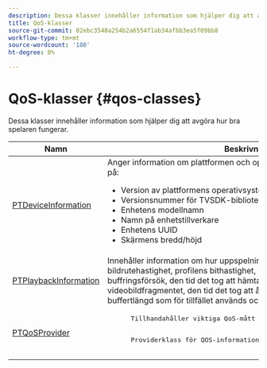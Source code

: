 ```yaml
---
description: Dessa klasser innehåller information som hjälper dig att avgöra hur bra spelaren fungerar.
title: QoS-klasser
source-git-commit: 02ebc3548a254b2a6554f1ab34afbb3ea5f09bb8
workflow-type: tm+mt
source-wordcount: '180'
ht-degree: 0%

---
```


# QoS-klasser {#qos-classes}

Dessa klasser innehåller information som hjälper dig att avgöra hur bra spelaren fungerar.

<table frame="all" colsep="1" rowsep="1" id="table_2893EFF9755149159A4F94E781C76B6E"> 
 <thead> 
  <tr rowsep="1"> 
   <th colname="1" class="entry"><b>Namn</b></th> 
   <th colname="2" class="entry"><b>Beskrivning</b></th> 
  </tr> 
 </thead>
 <tbody> 
  <tr rowsep="1"> 
   <td colname="1"> <a href="https://help.adobe.com/en_US/primetime/api/psdk/appledoc/Classes/PTDeviceInformation.html" format="html" scope="external"> PTDeviceInformation</a> </td> 
   <td colname="2">Anger information om plattformen och operativsystemet som TVSDK körs på: 
    <ul id="ul_0DE69F3B38E84964AB98DCCD11E5E123"> 
     <li id="li_19B2D1889FCA4B0F8FCB0EE8F87353B2">Version av plattformens operativsystem </li> 
     <li id="li_CA35F4A48FD34555AC7D7832D5997AD4">Versionsnummer för TVSDK-biblioteket </li> 
     <li id="li_30D38320C2A3440E92C0A477FFFBF9A0">Enhetens modellnamn </li> 
     <li id="li_2D15164B987E405685B96A900EBF041D">Namn på enhetstillverkare </li> 
     <li id="li_B78485CB9580444DB9694404706BA191">Enhetens UUID </li> 
     <li id="li_841EA77499B44F0692192F9DE1A798E4">Skärmens bredd/höjd </li> 
    </ul> </td> 
  </tr> 
  <tr rowsep="1"> 
   <td colname="1"><a href="https://help.adobe.com/en_US/primetime/api/psdk/appledoc/Classes/PTPlaybackInformation.html" format="html" scope="external"> PTPlaybackInformation</a> </td> 
   <td colname="2"> Innehåller information om hur uppspelningen fungerar. Detta inkluderar bildrutehastighet, profilens bithastighet, den totala buffringstiden, antalet buffringsförsök, den tid det tog att hämta den första byten från det första videobildfragmentet, den tid det tog att återge den första bildrutan, den buffertlängd som för tillfället används och bufferttiden. </td> 
  </tr> 
  <tr rowsep="1"> 
   <td colname="1"><a href="https://help.adobe.com/en_US/primetime/api/psdk/appledoc/Classes/PTQoSProvider.html" format="html" scope="external"> PTQoSProvider</a> </td> 
   <td colname="2">
    <pre>
      Tillhandahåller viktiga QoS-mått för både uppspelning och enheten.
    </pre>
    <pre>
      Providerklass för QOS-information.
    </pre> </td> 
  </tr> 
 </tbody> 
</table>
